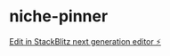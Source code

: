 # niche-pinner

[Edit in StackBlitz next generation editor ⚡️](https://stackblitz.com/~/github.com/hamisbela/niche-pinner)